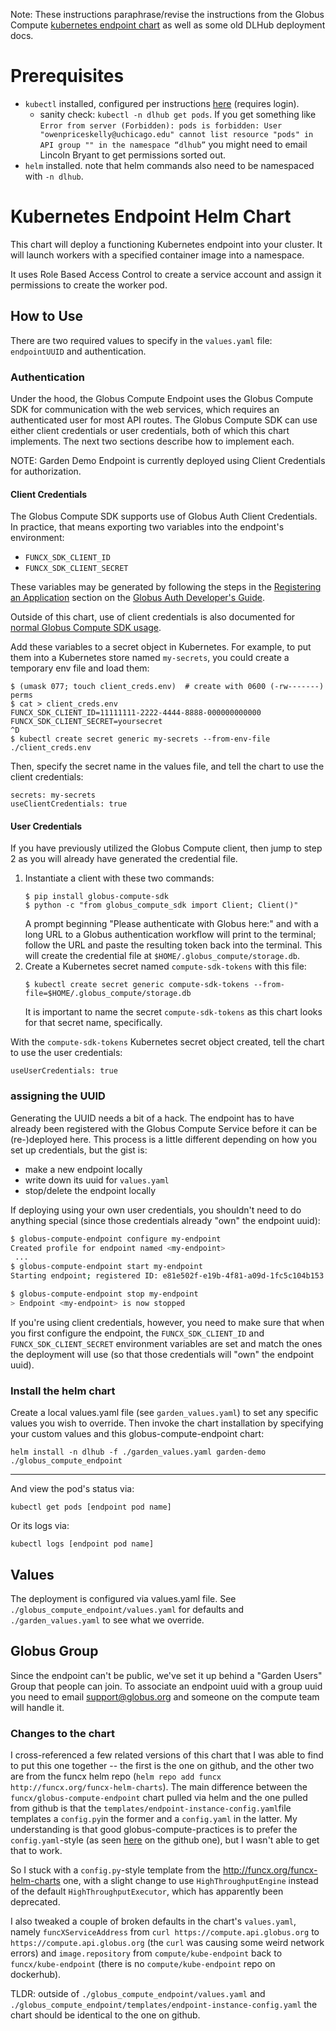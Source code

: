 Note: These instructions paraphrase/revise the instructions from the Globus Compute [kubernetes endpoint chart](https://github.com/funcx-faas/funcX/blob/main/helm/README.md) as well as some old DLHub deployment docs.

# Prerequisites
- `kubectl` installed, configured per instructions [here](https://login-river.ssl-hep.org/login/river) (requires login).
  - sanity check: `kubectl -n dlhub get pods`. If you get something like `Error from server (Forbidden): pods is forbidden: User "owenpriceskelly@uchicago.edu" cannot list resource "pods" in API group "" in the namespace “dlhub”` you might need to email Lincoln Bryant to get permissions sorted out.
- `helm` installed. note that helm commands also need to be namespaced with `-n dlhub`.

# Kubernetes Endpoint Helm Chart
This chart will deploy a functioning Kubernetes endpoint into your cluster. It
will launch workers with a specified container image into a namespace.

It uses Role Based Access Control to create a service account and assign it
permissions to create the worker pod.

## How to Use
There are two required values to specify in the `values.yaml` file:
`endpointUUID` and authentication.

### Authentication
Under the hood, the Globus Compute Endpoint uses the Globus Compute SDK for
communication with the web services, which requires an authenticated user for
most API routes.  The Globus Compute SDK can use either client credentials or
user credentials, both of which this chart implements.  The next two sections
describe how to implement each.

NOTE: Garden Demo Endpoint is currently deployed using Client Credentials for authorization.

#### Client Credentials
The Globus Compute SDK supports use of Globus Auth Client Credentials.  In practice,
that means exporting two variables into the endpoint's environment:

* `FUNCX_SDK_CLIENT_ID`
* `FUNCX_SDK_CLIENT_SECRET`

These variables may be generated by following the steps in the [Registering an
Application](https://docs.globus.org/api/auth/developer-guide/#register-app)
section on the [Globus Auth Developer's
Guide](https://docs.globus.org/api/auth/developer-guide/).

Outside of this chart, use of client credentials is also documented for [normal
Globus Compute SDK
usage](https://funcx.readthedocs.io/en/latest/sdk.html#client-credentials-with-globus-compute-clients).

Add these variables to a secret object in Kubernetes.  For example, to put them
into a Kubernetes store named `my-secrets`, you could create a temporary env file
and load them:

```
$ (umask 077; touch client_creds.env)  # create with 0600 (-rw-------) perms
$ cat > client_creds.env
FUNCX_SDK_CLIENT_ID=11111111-2222-4444-8888-000000000000
FUNCX_SDK_CLIENT_SECRET=yoursecret
^D
$ kubectl create secret generic my-secrets --from-env-file ./client_creds.env
```

Then, specify the secret name in the values file, and tell the chart to use
the client credentials:
```
secrets: my-secrets
useClientCredentials: true
```

#### User Credentials
If you have previously utilized the Globus Compute client, then jump to step 2 as you
will already have generated the credential file.

1. Instantiate a client with these two commands:
    ```shell
    $ pip install globus-compute-sdk
    $ python -c "from globus_compute_sdk import Client; Client()"
    ```
    A prompt beginning "Please authenticate with Globus here:" and with a long
    URL to a Globus authentication workflow will print to the terminal; follow
    the URL and paste the resulting token back into the terminal.  This will
    create the credential file at `$HOME/.globus_compute/storage.db`.
1. Create a Kubernetes secret named `compute-sdk-tokens` with this file:
    ```shell
    $ kubectl create secret generic compute-sdk-tokens --from-file=$HOME/.globus_compute/storage.db
    ```
    It is important to name the secret `compute-sdk-tokens` as this chart looks
    for that secret name, specifically.

With the `compute-sdk-tokens` Kubernetes secret object created, tell the chart to
use the user credentials:

```
useUserCredentials: true
```

### assigning the UUID

Generating the UUID needs a bit of a hack. The endpoint has to have already been registered with the Globus Compute Service before it can be (re-)deployed here. This process is a little different depending on how you set up credentials, but the gist is:
- make a new endpoint locally
- write down its uuid for `values.yaml`
- stop/delete the endpoint locally

If deploying using your own user credentials, you shouldn't need to do anything special (since those credentials already "own" the endpoint uuid):

``` sh
$ globus-compute-endpoint configure my-endpoint
Created profile for endpoint named <my-endpoint>
 ...
$ globus-compute-endpoint start my-endpoint
Starting endpoint; registered ID: e81e502f-e19b-4f81-a09d-1fc5c104b153

$ globus-compute-endpoint stop my-endpoint
> Endpoint <my-endpoint> is now stopped
```

If you're using client credentials, however, you need to make sure that when you first configure the endpoint, the `FUNCX_SDK_CLIENT_ID` and `FUNCX_SDK_CLIENT_SECRET` environment variables are set and match the ones the deployment will use (so that those credentials will "own" the endpoint uuid).

### Install the helm chart

Create a local values.yaml file (see `garden_values.yaml`) to set any specific values you wish to
override. Then invoke the chart installation by specifying your custom values and this globus-compute-endpoint chart:

```shell script
helm install -n dlhub -f ./garden_values.yaml garden-demo ./globus_compute_endpoint
```

---

And view the pod's status via:

```shell script
kubectl get pods [endpoint pod name]
```

Or its logs via:

```shell script
kubectl logs [endpoint pod name]
```

## Values
The deployment is configured via values.yaml file. See `./globus_compute_endpoint/values.yaml` for defaults and `./garden_values.yaml` to see what we override.

## Globus Group
Since the endpoint can't be public, we've set it up behind a "Garden Users" Group that people can join. To associate an endpoint uuid with a group uuid you need to email support@globus.org and someone on the compute team will handle it.

### Changes to the chart

I cross-referenced a few related versions of this chart that I was able to find to put this one together -- the first is the one on github, and the other two are from the funcx helm repo (`helm repo add funcx http://funcx.org/funcx-helm-charts`). The main difference between the `funcx/globus-compute-endpoint` chart pulled via helm and the one pulled from github is that the `templates/endpoint-instance-config.yaml`file templates a `config.py`in the former and a `config.yaml` in the latter. My understanding is that good globus-compute-practices is to prefer the `config.yaml`-style (as seen  [here](https://github.com/funcx-faas/funcX/blob/4fc7047648693fbb688c93f8a09b4aeb830b10bd/helm/funcx_endpoint/templates/endpoint-instance-config.yaml#L11) on the github one), but I wasn't able to get that to work.

So I stuck with a `config.py`-style template from the http://funcx.org/funcx-helm-charts one, with a slight change to use     `HighThroughputEngine` instead of the default `HighThroughputExecutor`, which has apparently been deprecated.

I also tweaked a couple of broken defaults in the chart's `values.yaml`, namely `funcXServiceAddress` from `curl https://compute.api.globus.org` to `https://compute.api.globus.org` (the `curl` was causing some weird network errors) and `image.repository` from `compute/kube-endpoint` back to `funcx/kube-endpoint` (there is no `compute/kube-endpoint` repo on dockerhub).

TLDR: outside of `./globus_compute_endpoint/values.yaml` and `./globus_compute_endpoint/templates/endpoint-instance-config.yaml` the chart should be identical to the one on github.
